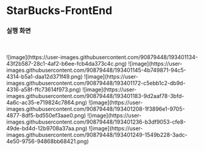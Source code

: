 # StarBucks-FrontEnd
### 실행 화면
<br>
<br>
![image](https://user-images.githubusercontent.com/90879448/193401134-43f2b587-28c1-4af2-b6ee-fcb4da373c4c.png)
![image](https://user-images.githubusercontent.com/90879448/193401145-4b749871-94c5-4314-b5a1-daa12d371f49.png)
![image](https://user-images.githubusercontent.com/90879448/193401172-c5ebb1c2-db9d-4316-a58f-ffc73614f973.png)
![image](https://user-images.githubusercontent.com/90879448/193401183-9d2aaf78-3bfd-4a6c-ac35-e719824c7864.png)
![image](https://user-images.githubusercontent.com/90879448/193401208-1f3896e1-9705-4877-8df5-bd550ef3aae0.png)
![image](https://user-images.githubusercontent.com/90879448/193401236-b3df9053-cfe8-49de-bd4d-12b9708a37aa.png)
![image](https://user-images.githubusercontent.com/90879448/193401249-1549b228-3adc-4e50-9756-94868bb68421.png)

